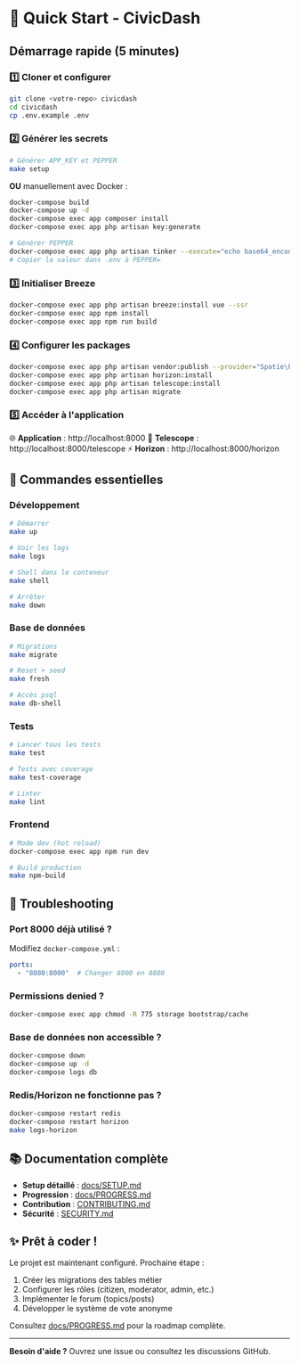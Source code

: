 # 🚀 Quick Start - CivicDash

## Démarrage rapide (5 minutes)

### 1️⃣ Cloner et configurer

```bash
git clone <votre-repo> civicdash
cd civicdash
cp .env.example .env
```

### 2️⃣ Générer les secrets

```bash
# Générer APP_KEY et PEPPER
make setup
```

**OU** manuellement avec Docker :

```bash
docker-compose build
docker-compose up -d
docker-compose exec app composer install
docker-compose exec app php artisan key:generate

# Générer PEPPER
docker-compose exec app php artisan tinker --execute="echo base64_encode(random_bytes(32));"
# Copier la valeur dans .env à PEPPER=
```

### 3️⃣ Initialiser Breeze

```bash
docker-compose exec app php artisan breeze:install vue --ssr
docker-compose exec app npm install
docker-compose exec app npm run build
```

### 4️⃣ Configurer les packages

```bash
docker-compose exec app php artisan vendor:publish --provider="Spatie\Permission\PermissionServiceProvider"
docker-compose exec app php artisan horizon:install
docker-compose exec app php artisan telescope:install
docker-compose exec app php artisan migrate
```

### 5️⃣ Accéder à l'application

🌐 **Application** : http://localhost:8000
🔭 **Telescope** : http://localhost:8000/telescope
⚡ **Horizon** : http://localhost:8000/horizon

## 📝 Commandes essentielles

### Développement

```bash
# Démarrer
make up

# Voir les logs
make logs

# Shell dans le conteneur
make shell

# Arrêter
make down
```

### Base de données

```bash
# Migrations
make migrate

# Reset + seed
make fresh

# Accès psql
make db-shell
```

### Tests

```bash
# Lancer tous les tests
make test

# Tests avec coverage
make test-coverage

# Linter
make lint
```

### Frontend

```bash
# Mode dev (hot reload)
docker-compose exec app npm run dev

# Build production
make npm-build
```

## 🐛 Troubleshooting

### Port 8000 déjà utilisé ?

Modifiez `docker-compose.yml` :

```yaml
ports:
  - "8080:8000"  # Changer 8000 en 8080
```

### Permissions denied ?

```bash
docker-compose exec app chmod -R 775 storage bootstrap/cache
```

### Base de données non accessible ?

```bash
docker-compose down
docker-compose up -d
docker-compose logs db
```

### Redis/Horizon ne fonctionne pas ?

```bash
docker-compose restart redis
docker-compose restart horizon
make logs-horizon
```

## 📚 Documentation complète

- **Setup détaillé** : [docs/SETUP.md](docs/SETUP.md)
- **Progression** : [docs/PROGRESS.md](docs/PROGRESS.md)
- **Contribution** : [CONTRIBUTING.md](CONTRIBUTING.md)
- **Sécurité** : [SECURITY.md](SECURITY.md)

## ✨ Prêt à coder !

Le projet est maintenant configuré. Prochaine étape :

1. Créer les migrations des tables métier
2. Configurer les rôles (citizen, moderator, admin, etc.)
3. Implémenter le forum (topics/posts)
4. Développer le système de vote anonyme

Consultez [docs/PROGRESS.md](docs/PROGRESS.md) pour la roadmap complète.

---

**Besoin d'aide ?** Ouvrez une issue ou consultez les discussions GitHub.

